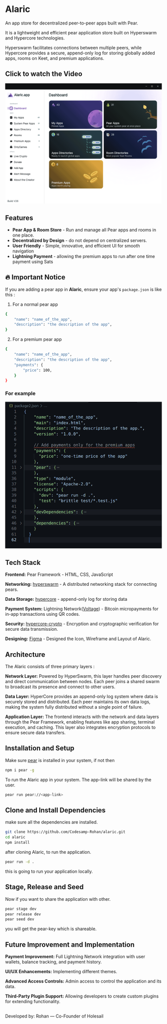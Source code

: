 
# Alaric

An app store for decentralized peer-to-peer apps built with Pear.

It is a lightweight and efficient pear application store built on Hyperswarm and Hypercore technologies.

Hyperswarm facilitates connections between multiple peers, while Hypercore provides a secure, append-only log for storing globally added apps, rooms on Keet, and premium applications.

<!-- ## Screenshots

![App Screenshot](https://via.placeholder.com/468x300?text=App+Screenshot+Here) -->

## Click to watch the Video
[![Alaric Demo Video](assets/alaricDashboard.png)](https://youtu.be/ujH9ubN5jyc)


## Features

- **Pear App & Room Store** - Run and manage all Pear apps and rooms in one place.
- **Decentralized by Design** - do not depend on centralized servers.
- **User Friendly** - Simple, innovative, and efficient UI for smooth navigation
- **Lightning Payment** - allowing the premium apps to run after one time payment using Sats

## 🔥 Important Notice

If you are adding a pear app in **Alaric**, ensure your app's `package.json` is like this : 

1. For a normal pear app

```bash
{
    "name": "name_of_the_app",
    "description": "the description of the app",
}
```

2. For a premium pear app

```bash
{
    "name": "name_of_the_app",
    "description": "the description of the app",
    "payments": {
        "price": 100,
    }
}
```
### For example

![App Screenshot](./assets/alaricSS.png)

## Tech Stack

**Frontend:** Pear Framework - HTML, CSS, JavaScript

**Networking:** [hyperswarm](https://docs.pears.com/building-blocks/hyperswarm) - A distributed networking stack for connecting pears.

**Data Storage:** [hypercore](https://docs.pears.com/building-blocks/hypercore) - append-only log for storing data

**Payment System:** Lightning Network([Voltage](https://voltage.cloud)) - Bitcoin micropayments for in-app transactions using QR codes.

**Security:** [hypercore-crypto](https://github.com/holepunchto/hypercore-crypto) - Encryption and cryptographic verification for secure data transmission.

**Designing:** [Figma](https://www.figma.com/design/2DX8bjRL8jlHbOTyzKkaaJ/Alaric?node-id=56-2&t=Dj9uzMBfh6jnuq92-1) - Designed the Icon, Wireframe and Layout of Alaric.



## Architecture

The Alaric consists of three primary layers : 

**Network Layer:** Powered by HyperSwarm, this layer handles peer discovery and direct communication between nodes. Each peer joins a shared swarm to broadcast its presence and connect to other users.

**Data Layer:** HyperCore provides an append-only log system where data is securely stored and distributed. Each peer maintains its own data logs, making the system fully distributed without a single point of failure.

**Application Layer:** The frontend interacts with the network and data layers through the Pear Framework, enabling features like app sharing, terminal execution, and caching. This layer also integrates encryption protocols to ensure secure data transfers.


## Installation and Setup

Make sure [pear](https://docs.pears.com) is installed in your system, if not then

```bash
npm i pear -g
```

To run the Alaric app in your system.
The app-link will be shared by the user.

```bash
pear run pear://<app-link>
```

## Clone and Install Dependencies

make sure all the dependencies are installed.
```bash
git clone https://github.com/Codesamp-Rohan/alaric.git
cd alaric
npm install
```
after cloning Alaric, to run the application.
```bash
pear run -d .
```
this is going to run your application locally.

## Stage, Release and Seed
Now if you want to share the application with other.
```bash
pear stage dev
pear release dev
pear seed dev
```
you will get the pear-key which is shareable.

## Future Improvement and Implementation

**Payment Improvement:** Full Lightning Network integration with user wallets, balance tracking, and payment history.

**UI/UX Enhancements:** Implementing different themes.

**Advanced Access Controls:** Admin access to control the application and its data.

**Third-Party Plugin Support:** Allowing developers to create custom plugins for extending functionality.

##

Developed by: Rohan — Co-Founder of Holesail